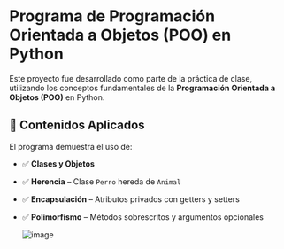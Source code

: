 # Programa de Programación Orientada a Objetos (POO) en Python

Este proyecto fue desarrollado como parte de la práctica de clase, utilizando los conceptos fundamentales de la **Programación Orientada a Objetos (POO)** en Python.

## 📘 Contenidos Aplicados

El programa demuestra el uso de:

- ✅ **Clases y Objetos**
- ✅ **Herencia** – Clase `Perro` hereda de `Animal`
- ✅ **Encapsulación** – Atributos privados con getters y setters
- ✅ **Polimorfismo** – Métodos sobrescritos y argumentos opcionales

  ![image](https://github.com/user-attachments/assets/58eacb9a-d29f-419e-a58e-003d082d69b6)
